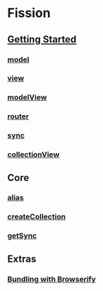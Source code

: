 # Fission

## [Getting Started](https://github.com/fissionjs/fission/tree/master/docs/gettingStarted.md)


### [model](https://github.com/fissionjs/fission/tree/master/docs/model.md)
### [view](https://github.com/fissionjs/fission/tree/master/docs/view.md)
### [modelView](https://github.com/fissionjs/fission/tree/master/docs/modelView.md)
### [router](https://github.com/fissionjs/fission/tree/master/docs/router.md)
### [sync](https://github.com/fissionjs/fission/tree/master/docs/sync.md)
### [collectionView](https://github.com/fissionjs/fission/tree/master/docs/collectionView.md)


## Core

### [alias](https://github.com/fissionjs/fission/tree/master/docs/core/alias.md)
### [createCollection](https://github.com/fissionjs/fission/tree/master/docs/core/createCollection.md)
### [getSync](https://github.com/fissionjs/fission/tree/master/docs/core/getSync.md)


## Extras

### [Bundling with Browserify](browserify.md)
